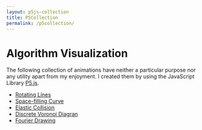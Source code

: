 ```yaml
---
layout: p5js-collection
title: P5Collection
permalink: /p5collection/
---
```

# Algorithm Visualization

The following collection of animations have neither a particular purpose nor any utility apart from my enjoyment.
I created them by using the JavaScript Library [P5.js](https://p5js.org/).

+ [Rotating Lines](rotation/)
+ [Space-filling Curve](sierpinski/)
+ [Elastic Collision](collisions/)
+ [Discrete Voronoi Diagran](voronoi/)
+ [Fourier Drawing](fourier/)